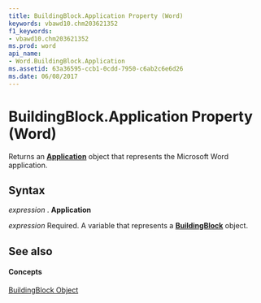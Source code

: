 ```yaml
---
title: BuildingBlock.Application Property (Word)
keywords: vbawd10.chm203621352
f1_keywords:
- vbawd10.chm203621352
ms.prod: word
api_name:
- Word.BuildingBlock.Application
ms.assetid: 63a36595-ccb1-0cdd-7950-c6ab2c6e6d26
ms.date: 06/08/2017
---
```



# BuildingBlock.Application Property (Word)

Returns an **[Application](application-object-word.md)** object that represents the Microsoft Word application.


## Syntax

 _expression_ . **Application**

 _expression_ Required. A variable that represents a **[BuildingBlock](buildingblock-object-word.md)** object.


## See also


#### Concepts


[BuildingBlock Object](buildingblock-object-word.md)


